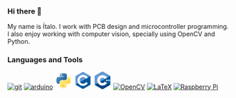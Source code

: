 ### Hi there 👋
My name is Ítalo. I work with PCB design and microcontroller programming. I also enjoy working with computer vision, specially using OpenCV and Python.

### Languages and Tools

<!--Git-->

<a href="https://git-scm.com/" target="blank" rel="noreferrer">
  <img src="https://www.vectorlogo.zone/logos/git-scm/git-scm-icon.svg" alt="git" width="40" height="40"/></a>

<!--Arduino-->

<a href="https://arduino.cc" target="blank" rel="noreferrer">
  <img 
src="https://cdn.jsdelivr.net/gh/devicons/devicon/icons/arduino/arduino-original-wordmark.svg"
alt="arduino" width="40" height="40"/></a>

<!--Python-->

<a href="https://www.python.org" target="blank" rel="noreferrer">
  <img 
src="https://raw.githubusercontent.com/devicons/devicon/master/icons/python/python-original.svg"
alt="python" width="40" height="40"/></a>

<!--C-->

<a href="https://www.cprogramming.com/" target="blank" rel="noreferrer">
  <img 
src="https://raw.githubusercontent.com/devicons/devicon/master/icons/c/c-original.svg"
alt="c" width="40" height="40"/></a>

<!--C++-->

<a href="https://www.cplusplus.com" target="blank" rel="noreferrer">
  <img 
src="https://raw.githubusercontent.com/devicons/devicon/master/icons/cplusplus/cplusplus-original.svg" 
alt="cplusplus" width="40" height="40"/></a>

<!--OpenCV-->

<a href="https://opencv.org" target="blank" rel="noreferrer">
  <img 
src="https://cdn.jsdelivr.net/gh/devicons/devicon/icons/opencv/opencv-original-wordmark.svg" 
alt="OpenCV" width="40" height="40"/></a>

<!--LaTeX-->

<a href="https://www.latex-project.org" target="blank" rel="noreferrer">
  <img 
src="https://cdn.jsdelivr.net/gh/devicons/devicon/icons/latex/latex-original.svg" 
alt="LaTeX" width="40" height="40"/></a>

<!--Raspberry Pi-->

<a href="https://www.raspberrypi.org">
  <img 
src="https://cdn.jsdelivr.net/gh/devicons/devicon/icons/raspberrypi/raspberrypi-original.svg" 
alt="Raspberry Pi" width="40" height="40"/></a>

<!--
**italo-coelho/italo-coelho** is a ✨ _special_ ✨ repository because its `README.md` (this file) appears on your GitHub profile.

Here are some ideas to get you started:

- 🔭 I’m currently working on ...
- 🌱 I’m currently learning ...
- 👯 I’m looking to collaborate on ...
- 🤔 I’m looking for help with ...
- 💬 Ask me about ...
- 📫 How to reach me: ...
- 😄 Pronouns: ...
- ⚡ Fun fact: ...
-->
